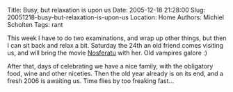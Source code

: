 Title: Busy, but relaxation is upon us
Date: 2005-12-18 21:28:00
Slug: 20051218-busy-but-relaxation-is-upon-us
Location: Home
Authors: Michiel Scholten
Tags: rant

<p>This week I have to do two examinations, and wrap up other things, but then I can sit back and relax a bit. Saturday the 24th an old friend comes visiting us, and will bring the movie <a href="http://www.imdb.com/title/tt0013442/">Nosferatu</a> with her. Old vampires galore :)</p>
<p>After that, days of celebrating we have a nice family, with the obligatory food, wine and other niceties. Then the old year already is on its end, and a fresh 2006 is awaiting us. Time flies by too freaking fast...</p>
